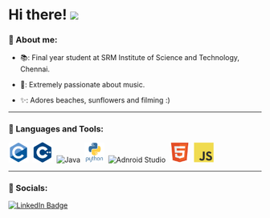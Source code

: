 # Hi there! <img src="https://media.giphy.com/media/hvRJCLFzcasrR4ia7z/giphy.gif" width="30px"/>


### 💜 About me: 

- 📚: Final year student at SRM Institute of Science and Technology, Chennai. 

- 🎻: Extremely passionate about music.

- ✨: Adores beaches, sunflowers and filming :)

---

### 💙 Languages and Tools:

<div>

<img src = "https://github.com/devicons/devicon/blob/master/icons/c/c-original.svg" title="C" alt="C" width="40" height="40"/>&nbsp;
<img src = "https://github.com/devicons/devicon/blob/master/icons/cplusplus/cplusplus-plain.svg" title="C++" alt="C++" width="40" height="40"/>&nbsp;
<img src = "https://github.com/vedaareydeva/vedaareydeva/assets/71925873/259499bd-35c4-4583-b7b8-1837a404526c"  title="Java" alt="Java" width="40" height="40"/>&nbsp;
<img src = "https://github.com/devicons/devicon/blob/master/icons/python/python-original-wordmark.svg?short_path=880e730"  title="Android" alt="Android" width="40" height="40"/>&nbsp;
<img src = "https://github.com/vedaareydeva/vedaareydeva/assets/71925873/11e216e6-1654-4903-b0d4-3c8a7bba69f6"  title="Android Studio" alt="Adnroid Studio" width="40" height="40"/>&nbsp;
<img src = "https://github.com/devicons/devicon/blob/master/icons/html5/html5-original.svg" title="html" alt="html" width="40" height="40"/>&nbsp;
<img src = "https://github.com/devicons/devicon/blob/master/icons/javascript/javascript-original.svg" title="JS" alt="JS" width="40" height="40"/>&nbsp;  
</div>

---

### 💚 Socials:

<div id="badges">
  <a href="https://www.linkedin.com/in/vaidehi-deshmukh-768677216/">
    <img src="https://img.shields.io/badge/LinkedIn-blue?style=for-the-badge&logo=linkedin&logoColor=white" alt="LinkedIn Badge"/>
  </a>
</div>




<!--

**vedaareydeva/vedaareydeva** is a ✨ _special_ ✨ repository because its `README.md` (this file) appears on your GitHub profile.

Here are some ideas to get you started:

- 🔭 I’m currently working on ...
- 🌱 I’m currently learning ...
- 👯 I’m looking to collaborate on ...
- 🤔 I’m looking for help with ...
- 💬 Ask me about ...
- 📫 How to reach me: ...
- 😄 Pronouns: ...
- ⚡ Fun fact: ...
-->
